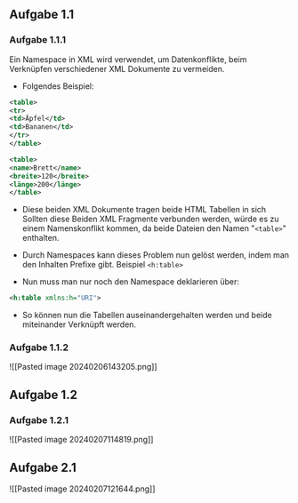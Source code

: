 ## Aufgabe 1.1
### Aufgabe 1.1.1
Ein Namespace in XML wird verwendet, um Datenkonflikte, beim Verknüpfen verschiedener XML Dokumente zu vermeiden.
- Folgendes Beispiel:
```XML
<table>
<tr>
<td>Äpfel</td>
<td>Bananen</td>
</tr>
</table>
```

```XML
<table>
<name>Brett</name>
<breite>120</breite>
<länge>200</länge>
</table>
```
- Diese beiden XML Dokumente tragen beide HTML Tabellen in sich
	Sollten diese Beiden XML Fragmente verbunden werden, würde es zu einem Namenskonflikt kommen, da beide Dateien den Namen "`<table>`" enthalten.

- Durch Namespaces kann dieses Problem nun gelöst werden, indem man den Inhalten Prefixe gibt.
	Beispiel `<h:table>` 

- Nun muss man nur noch den Namespace deklarieren über:
```XML
<h:table xmlns:h="URI">
```

- So können nun die Tabellen auseinandergehalten werden und beide miteinander Verknüpft werden.

### Aufgabe 1.1.2
![[Pasted image 20240206143205.png]]
## Aufgabe 1.2

### Aufgabe 1.2.1
![[Pasted image 20240207114819.png]]


## Aufgabe 2.1
![[Pasted image 20240207121644.png]]